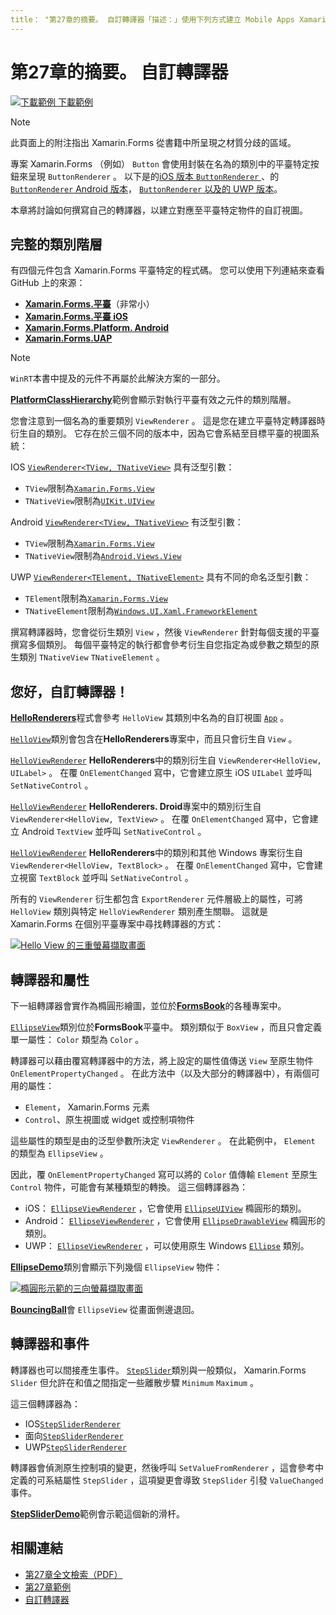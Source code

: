 ```yaml
---
title： "第27章的摘要。 自訂轉譯器「描述：」使用下列方式建立 Mobile Apps Xamarin.Forms ：第27章的摘要。 自訂轉譯器 "ms-chap： xamarin ms. 技術： assetid： 49961953-9336-4FD4-A42F-6D9B05FF52E7 author： davidbritch ms-chap： dabritch ms. date： 07/18/2018 no-loc： [ Xamarin.Forms ， Xamarin.Essentials ]
---
```


# <a name="summary-of-chapter-27-custom-renderers"></a>第27章的摘要。 自訂轉譯器

[![下載範例 ](~/media/shared/download.png) 下載範例](https://github.com/xamarin/xamarin-forms-book-samples/tree/master/Chapter27)

> [!NOTE] 
> 此頁面上的附注指出 Xamarin.Forms 從書籍中所呈現之材質分歧的區域。

專案 Xamarin.Forms （例如） `Button` 會使用封裝在名為的類別中的平臺特定按鈕來呈現 `ButtonRenderer` 。  以下是的[iOS 版本 `ButtonRenderer` ](https://github.com/xamarin/Xamarin.Forms/blob/master/Xamarin.Forms.Platform.iOS/Renderers/ButtonRenderer.cs)、的[ `ButtonRenderer` Android 版本](https://github.com/xamarin/Xamarin.Forms/blob/master/Xamarin.Forms.Platform.Android/Renderers/ButtonRenderer.cs)， [ `ButtonRenderer` 以及的 UWP 版本](https://github.com/xamarin/Xamarin.Forms/blob/master/Xamarin.Forms.Platform.UAP/ButtonRenderer.cs)。

本章將討論如何撰寫自己的轉譯器，以建立對應至平臺特定物件的自訂視圖。

## <a name="the-complete-class-hierarchy"></a>完整的類別階層

有四個元件包含 Xamarin.Forms 平臺特定的程式碼。
您可以使用下列連結來查看 GitHub 上的來源：

- [**Xamarin.Forms.平臺**](https://github.com/xamarin/Xamarin.Forms/tree/master/Xamarin.Forms.Platform)（非常小）
- [**Xamarin.Forms.平臺 iOS**](https://github.com/xamarin/Xamarin.Forms/tree/master/Xamarin.Forms.Platform.iOS)
- [**Xamarin.Forms.Platform. Android**](https://github.com/xamarin/Xamarin.Forms/tree/master/Xamarin.Forms.Platform.Android)
- [**Xamarin.Forms.UAP**](https://github.com/xamarin/Xamarin.Forms/tree/master/Xamarin.Forms.Platform.UAP)

> [!NOTE]
> `WinRT`本書中提及的元件不再屬於此解決方案的一部分。 

[**PlatformClassHierarchy**](https://github.com/xamarin/xamarin-forms-book-samples/tree/master/Chapter27/PlatformClassHierarchy)範例會顯示對執行平臺有效之元件的類別階層。

您會注意到一個名為的重要類別 `ViewRenderer` 。 這是您在建立平臺特定轉譯器時衍生自的類別。 它存在於三個不同的版本中，因為它會系結至目標平臺的視圖系統：

IOS [`ViewRenderer<TView, TNativeView>`](https://github.com/xamarin/Xamarin.Forms/blob/master/Xamarin.Forms.Platform.iOS/ViewRenderer.cs#L25) 具有泛型引數：

- `TView`限制為[`Xamarin.Forms.View`](xref:Xamarin.Forms.View)
- `TNativeView`限制為[`UIKit.UIView`](xref:UIKit.UIView)

Android [`ViewRenderer<TView, TNativeView>`](https://github.com/xamarin/Xamarin.Forms/blob/master/Xamarin.Forms.Platform.Android/ViewRenderer.cs#L17) 有泛型引數：

- `TView`限制為[`Xamarin.Forms.View`](xref:Xamarin.Forms.View)
- `TNativeView`限制為[`Android.Views.View`](xref:Android.Views.View)

UWP [`ViewRenderer<TElement, TNativeElement>`](https://github.com/xamarin/Xamarin.Forms/blob/master/Xamarin.Forms.Platform.UAP/ViewRenderer.cs#L6) 具有不同的命名泛型引數：

- `TElement`限制為[`Xamarin.Forms.View`](xref:Xamarin.Forms.View)
- `TNativeElement`限制為[`Windows.UI.Xaml.FrameworkElement`](/uwp/api/Windows.UI.Xaml.FrameworkElement)

撰寫轉譯器時，您會從衍生類別 `View` ，然後 `ViewRenderer` 針對每個支援的平臺撰寫多個類別。 每個平臺特定的執行都會參考衍生自您指定為或參數之類型的原生類別 `TNativeView` `TNativeElement` 。

## <a name="hello-custom-renderers"></a>您好，自訂轉譯器！

[**HelloRenderers**](https://github.com/xamarin/xamarin-forms-book-samples/tree/master/Chapter27/HelloRenderers)程式會參考 `HelloView` 其類別中名為的自訂視圖 [`App`](https://github.com/xamarin/xamarin-forms-book-samples/blob/master/Chapter27/HelloRenderers/HelloRenderers/HelloRenderers/App.cs) 。

[`HelloView`](https://github.com/xamarin/xamarin-forms-book-samples/blob/master/Chapter27/HelloRenderers/HelloRenderers/HelloRenderers/HelloView.cs)類別會包含在**HelloRenderers**專案中，而且只會衍生自 `View` 。

[`HelloViewRenderer`](https://github.com/xamarin/xamarin-forms-book-samples/blob/master/Chapter27/HelloRenderers/HelloRenderers/HelloRenderers.iOS/HelloViewRenderer.cs) **HelloRenderers**中的類別衍生自 `ViewRenderer<HelloView, UILabel>` 。 在覆 `OnElementChanged` 寫中，它會建立原生 iOS `UILabel` 並呼叫 `SetNativeControl` 。

[`HelloViewRenderer`](https://github.com/xamarin/xamarin-forms-book-samples/blob/master/Chapter27/HelloRenderers/HelloRenderers/HelloRenderers.Droid/HelloViewRenderer.cs) **HelloRenderers. Droid**專案中的類別衍生自 `ViewRenderer<HelloView, TextView>` 。 在覆 `OnElementChanged` 寫中，它會建立 Android `TextView` 並呼叫 `SetNativeControl` 。

[`HelloViewRenderer`](https://github.com/xamarin/xamarin-forms-book-samples/blob/master/Chapter27/HelloRenderers/HelloRenderers/HelloRenderers.UWP/HelloViewRenderer.cs) **HelloRenderers**中的類別和其他 Windows 專案衍生自 `ViewRenderer<HelloView, TextBlock>` 。 在覆 `OnElementChanged` 寫中，它會建立視窗 `TextBlock` 並呼叫 `SetNativeControl` 。

所有的 `ViewRenderer` 衍生都包含 `ExportRenderer` 元件層級上的屬性，可將 `HelloView` 類別與特定 `HelloViewRenderer` 類別產生關聯。 這就是 Xamarin.Forms 在個別平臺專案中尋找轉譯器的方式：

[![Hello View 的三重螢幕擷取畫面](images/ch27fg02-small.png "自訂轉譯器")](images/ch27fg02-large.png#lightbox "自訂轉譯器")

## <a name="renderers-and-properties"></a>轉譯器和屬性

下一組轉譯器會實作為橢圓形繪圖，並位於[**FormsBook**](https://github.com/xamarin/xamarin-forms-book-samples/tree/master/Libraries/Xamarin.FormsBook.Platform)的各種專案中。

[`EllipseView`](https://github.com/xamarin/xamarin-forms-book-samples/blob/master/Libraries/Xamarin.FormsBook.Platform/Xamarin.FormsBook.Platform/EllipseView.cs)類別位於**FormsBook**平臺中。 類別類似于 `BoxView` ，而且只會定義單一屬性： `Color` 類型為 `Color` 。

轉譯器可以藉由覆寫轉譯器中的方法，將上設定的屬性值傳送 `View` 至原生物件 `OnElementPropertyChanged` 。 在此方法中（以及大部分的轉譯器中），有兩個可用的屬性：

- `Element`， Xamarin.Forms 元素
- `Control`、原生視圖或 widget 或控制項物件

這些屬性的類型是由的泛型參數所決定 `ViewRenderer` 。 在此範例中， `Element` 的類型為 `EllipseView` 。

因此，覆 `OnElementPropertyChanged` 寫可以將的 `Color` 值傳輸 `Element` 至原生 `Control` 物件，可能會有某種類型的轉換。 這三個轉譯器為：

- iOS： [`EllipseViewRenderer`](https://github.com/xamarin/xamarin-forms-book-samples/blob/master/Libraries/Xamarin.FormsBook.Platform/Xamarin.FormsBook.Platform.iOS/EllipseViewRenderer.cs) ，它會使用 [`EllipseUIView`](https://github.com/xamarin/xamarin-forms-book-samples/blob/master/Libraries/Xamarin.FormsBook.Platform/Xamarin.FormsBook.Platform.iOS/EllipseUIView.cs) 橢圓形的類別。
- Android： [`EllipseViewRenderer`](https://github.com/xamarin/xamarin-forms-book-samples/blob/master/Libraries/Xamarin.FormsBook.Platform/Xamarin.FormsBook.Platform.Android/EllipseViewRenderer.cs) ，它會使用 [`EllipseDrawableView`](https://github.com/xamarin/xamarin-forms-book-samples/blob/master/Libraries/Xamarin.FormsBook.Platform/Xamarin.FormsBook.Platform.Android/EllipseDrawableView.cs) 橢圓形的類別。
- UWP： [`EllipseViewRenderer`](https://github.com/xamarin/xamarin-forms-book-samples/blob/master/Libraries/Xamarin.FormsBook.Platform/Xamarin.FormsBook.Platform.WinRT/EllipseViewRenderer.cs) ，可以使用原生 Windows [`Ellipse`](/uwp/api/Windows.UI.Xaml.Shapes.Ellipse) 類別。

[**EllipseDemo**](https://github.com/xamarin/xamarin-forms-book-samples/tree/master/Chapter27/EllipseDemo)類別會顯示下列幾個 `EllipseView` 物件：

[![橢圓形示範的三向螢幕擷取畫面](images/ch27fg03-small.png "EllipseView 自訂轉譯器")](images/ch27fg03-large.png#lightbox "EllipseView 自訂轉譯器")

[**BouncingBall**](https://github.com/xamarin/xamarin-forms-book-samples/tree/master/Chapter27/BouncingBall)會 `EllipseView` 從畫面側邊退回。

## <a name="renderers-and-events"></a>轉譯器和事件

轉譯器也可以間接產生事件。 [`StepSlider`](https://github.com/xamarin/xamarin-forms-book-samples/blob/master/Libraries/Xamarin.FormsBook.Platform/Xamarin.FormsBook.Platform/StepSlider.cs)類別與一般類似， Xamarin.Forms `Slider` 但允許在和值之間指定一些離散步驟 `Minimum` `Maximum` 。

這三個轉譯器為：

- IOS[`StepSliderRenderer`](https://github.com/xamarin/xamarin-forms-book-samples/blob/master/Libraries/Xamarin.FormsBook.Platform/Xamarin.FormsBook.Platform.iOS/StepSliderRenderer.cs)
- 面向[`StepSliderRenderer`](https://github.com/xamarin/xamarin-forms-book-samples/blob/master/Libraries/Xamarin.FormsBook.Platform/Xamarin.FormsBook.Platform.Android/StepSliderRenderer.cs)
- UWP[`StepSliderRenderer`](https://github.com/xamarin/xamarin-forms-book-samples/blob/master/Libraries/Xamarin.FormsBook.Platform/Xamarin.FormsBook.Platform.WinRT/StepSliderRenderer.cs)

轉譯器會偵測原生控制項的變更，然後呼叫 `SetValueFromRenderer` ，這會參考中定義的可系結屬性 `StepSlider` ，這項變更會導致 `StepSlider` 引發 `ValueChanged` 事件。

[**StepSliderDemo**](https://github.com/xamarin/xamarin-forms-book-samples/tree/master/Chapter27/StepSliderDemo)範例會示範這個新的滑杆。

## <a name="related-links"></a>相關連結

- [第27章全文檢索（PDF）](https://download.xamarin.com/developer/xamarin-forms-book/XamarinFormsBook-Ch27-Apr2016.pdf)
- [第27章範例](https://github.com/xamarin/xamarin-forms-book-samples/tree/master/Chapter27)
- [自訂轉譯器](~/xamarin-forms/app-fundamentals/custom-renderer/index.md)
